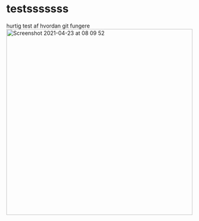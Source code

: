 # testsssssss
hurtig test af hvordan git fungere
<img width="486" alt="Screenshot 2021-04-23 at 08 09 52" src="https://user-images.githubusercontent.com/114650372/192978864-78c3d799-9da6-47a9-9a2f-b37449592254.png">
